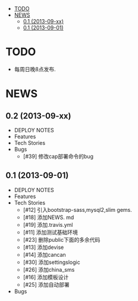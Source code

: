 - [TODO](#todo)
- [NEWS](#news)
 	- [0.1 (2013-09-xx)](#01-2013-09-xx)
	- [0.1 (2013-09-01)](#01-2013-09-01)



# TODO
* 每周日晚8点发布.

# NEWS


## 0.2 (2013-09-xx)
* DEPLOY NOTES
* Features
* Tech Stories
* Bugs
  * [#39] 修改cap部署命令的bug 


## 0.1 (2013-09-01)
* DEPLOY NOTES
* Features
* Tech Stories
  * [#12] 引入bootstrap-sass,mysql2,slim gems.
  * [#18] 添加NEWS. md
  * [#19] 添加.travis.yml 
  * [#11] 添加测试基础环境
  * [#23] 删除public下面的多余代码
  * [#13] 添加devise
  * [#14] 添加cancan
  * [#30] 添加settingslogic
  * [#26] 添加china_sms
  * [#16] 添加模板设计
  * [#25] 添加自动部署
* Bugs
